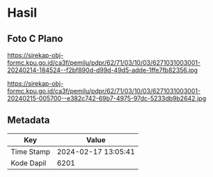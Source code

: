 # Hasil

## Foto C Plano

https://sirekap-obj-formc.kpu.go.id/ca3f/pemilu/pdpr/62/71/03/10/03/6271031003001-20240214-184524--f2bf890d-d99d-49d5-adde-1ffe7fb82356.jpg

https://sirekap-obj-formc.kpu.go.id/ca3f/pemilu/pdpr/62/71/03/10/03/6271031003001-20240215-005700--e382c742-69b7-4975-97dc-5233db9b2642.jpg


## Metadata

| Key        | Value               |
| ---------- | ------------------- |
| Time Stamp | 2024-02-17 13:05:41 |
| Kode Dapil | 6201                |



